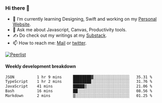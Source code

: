 ### Hi there 👋

- 🌱 I’m currently learning Designing, Swift and working on my [Personal Website](https://kvaishak.com/).
- 💬 Ask me about Javascript, Canvas,  Productivity tools. 
- :writing_hand: Do check out my writings at my [Substack](https://kvaishak.substack.com/).
- 📫 How to reach me: [Mail](mailto:vaishak.kaippanchery@gmail.com) or [twitter](https://twitter.com/kvaishack).

[![Peerlist](https://github-readme-badge.peerlist.io/api/vaishak)](https://peerlist.io/vaishak)

#### Weekly development breakdown

<!--START_SECTION:waka-->

```txt
JSON          1 hr 9 mins     ████████▓░░░░░░░░░░░░░░░░   35.31 %
TypeScript    1 hr 2 mins     ████████░░░░░░░░░░░░░░░░░   31.76 %
JavaScript    41 mins         █████▒░░░░░░░░░░░░░░░░░░░   21.06 %
Bash          16 mins         ██░░░░░░░░░░░░░░░░░░░░░░░   08.56 %
Markdown      2 mins          ▒░░░░░░░░░░░░░░░░░░░░░░░░   01.25 %
```

<!--END_SECTION:waka-->
